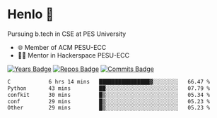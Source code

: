 
# Henlo 🌊

Pursuing b.tech in CSE at PES University

 - 🌐 Member of ACM PESU-ECC
 - 👨‍💻 Mentor in Hackerspace PESU-ECC

 [![Years Badge](https://badges.pufler.dev/years/bwaklog)](https://badges.pufler.dev) 
 [![Repos Badge](https://badges.pufler.dev/repos/bwaklog)](https://badges.pufler.dev)
 [![Commits Badge](https://badges.pufler.dev/commits/monthly/bwaklog)](https://badges.pufler.dev)

<!--START_SECTION:waka-->

```txt
C            6 hrs 14 mins   ████████████████▓░░░░░░░░   66.47 %
Python       43 mins         ██░░░░░░░░░░░░░░░░░░░░░░░   07.79 %
confkit      30 mins         █▒░░░░░░░░░░░░░░░░░░░░░░░   05.34 %
conf         29 mins         █▒░░░░░░░░░░░░░░░░░░░░░░░   05.23 %
Other        29 mins         █▒░░░░░░░░░░░░░░░░░░░░░░░   05.23 %
```

<!--END_SECTION:waka-->
